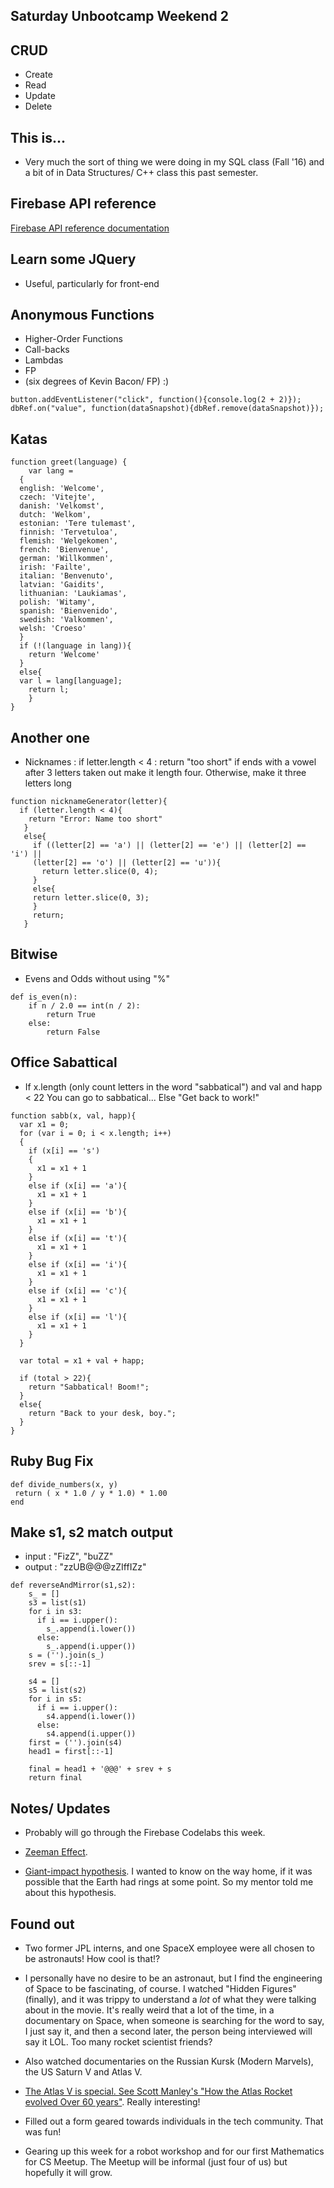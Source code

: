 ## Saturday Unbootcamp Weekend 2

## CRUD
- Create 
- Read
- Update
- Delete

## This is...

- Very much the sort of thing we were doing in my SQL class (Fall '16)
  and a bit of in Data Structures/ C++ class this past semester.
  
## Firebase API reference 

[Firebase API reference documentation](https://firebase.google.com/docs/reference/)

## Learn some JQuery
- Useful, particularly for front-end

## Anonymous Functions

- Higher-Order Functions 
- Call-backs
- Lambdas
- FP
- (six degrees of Kevin Bacon/ FP) :) 
```
button.addEventListener("click", function(){console.log(2 + 2)});
dbRef.on("value", function(dataSnapshot){dbRef.remove(dataSnapshot)});
```

## Katas

```
function greet(language) {
	var lang = 
  {
  english: 'Welcome',
  czech: 'Vitejte',
  danish: 'Velkomst',
  dutch: 'Welkom',
  estonian: 'Tere tulemast',
  finnish: 'Tervetuloa',
  flemish: 'Welgekomen',
  french: 'Bienvenue',
  german: 'Willkommen',
  irish: 'Failte',
  italian: 'Benvenuto',
  latvian: 'Gaidits',
  lithuanian: 'Laukiamas',
  polish: 'Witamy',
  spanish: 'Bienvenido',
  swedish: 'Valkommen',
  welsh: 'Croeso'
  }
  if (!(language in lang)){
    return 'Welcome'
  } 
  else{
  var l = lang[language];
    return l;
    }
}
```

## Another one

- Nicknames : if letter.length < 4 :
  return "too short"
  if ends with a vowel after 3 letters taken out
  make it length four.
  Otherwise, make it three letters long
  
```
function nicknameGenerator(letter){
  if (letter.length < 4){
    return "Error: Name too short"
   }
   else{
     if ((letter[2] == 'a') || (letter[2] == 'e') || (letter[2] == 'i') ||
     (letter[2] == 'o') || (letter[2] == 'u')){
       return letter.slice(0, 4);
     }
     else{
     return letter.slice(0, 3);
     }
     return;
   }
```

## Bitwise

- Evens and Odds without using "%"

```
def is_even(n):
    if n / 2.0 == int(n / 2):
        return True
    else:
        return False  
```

## Office Sabattical

- If x.length (only count letters in the word
  "sabbatical") and val and happ < 22
  You can go to sabbatical...
  Else "Get back to work!"
  
```
function sabb(x, val, happ){
  var x1 = 0;
  for (var i = 0; i < x.length; i++)
  {
    if (x[i] == 's')
    {
      x1 = x1 + 1
    }
    else if (x[i] == 'a'){
      x1 = x1 + 1
    }
    else if (x[i] == 'b'){
      x1 = x1 + 1
    }
    else if (x[i] == 't'){
      x1 = x1 + 1 
    }
    else if (x[i] == 'i'){
      x1 = x1 + 1
    }
    else if (x[i] == 'c'){
      x1 = x1 + 1
    }
    else if (x[i] == 'l'){
      x1 = x1 + 1
    }
  }
  
  var total = x1 + val + happ;
  
  if (total > 22){
    return "Sabbatical! Boom!";
  }
  else{
    return "Back to your desk, boy.";
  }
}

```

## Ruby Bug Fix

```
def divide_numbers(x, y)
 return ( x * 1.0 / y * 1.0) * 1.00
end
```
## Make s1, s2 match output

- input : "FizZ", "buZZ"
- output : "zzUB@@@zZIffIZz"

```
def reverseAndMirror(s1,s2):
    s_ = []
    s3 = list(s1)
    for i in s3:
      if i == i.upper():
        s_.append(i.lower())
      else:
        s_.append(i.upper())
    s = ('').join(s_)
    srev = s[::-1]
    
    s4 = []
    s5 = list(s2)
    for i in s5:
      if i == i.upper():
        s4.append(i.lower())
      else:
        s4.append(i.upper())
    first = ('').join(s4)
    head1 = first[::-1]
    
    final = head1 + '@@@' + srev + s 
    return final
```

## Notes/ Updates

- Probably will go through the Firebase Codelabs this week.

- [Zeeman Effect](https://en.wikipedia.org/wiki/Zeeman_effect).

- [Giant-impact hypothesis](https://en.wikipedia.org/wiki/Giant-impact_hypothesis). 
  I wanted to know on the way home, if it was possible that the Earth had 
  rings at some point. So my mentor told me about this hypothesis.
  
## Found out

- Two former JPL interns, and one SpaceX employee were all chosen to be astronauts!
  How cool is that!?
  
- I personally have no desire to be an astronaut, but I find the engineering of 
  Space to be fascinating, of course. I watched "Hidden Figures" (finally),
  and it was trippy to understand a *lot* of what they were talking about in the 
  movie.
  It's really weird that a lot of the time, in a documentary on Space, when 
  someone is searching for the word to say, I just say it, and then a second later,
  the person being interviewed will say it LOL. Too many rocket scientist friends?
  
- Also watched documentaries on the Russian Kursk (Modern Marvels),
  the US Saturn V and Atlas V.
  
- [The Atlas V is special. See Scott Manley's "How the Atlas Rocket 
  evolved Over 60 years"](https://www.youtube.com/watch?v=TeGmIeu0xvI).
  Really interesting! 
  
- Filled out a form geared towards individuals in the tech community.
  That was fun!
  
- Gearing up this week for a robot workshop and for our first 
  Mathematics for CS Meetup. The Meetup will be informal (just four of us)
  but hopefully it will grow. 
  
